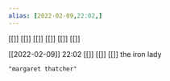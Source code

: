 ```yaml
---
alias: [2022-02-09,22:02,]
---
```

[[]] [[]]
[[]] [[]] [[]] [[]]

[[2022-02-09]] 22:02 [[]] [[]] [[]]
the iron lady
```query
"margaret thatcher"
```